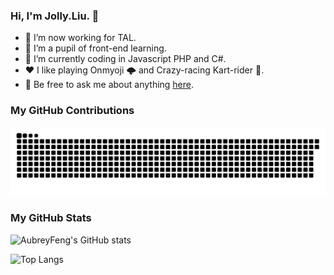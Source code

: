 ### Hi, I'm Jolly.Liu. 👋

- 🔭 I’m now working for TAL.
- 🌱 I’m a pupil of front-end learning. 
- 🤔 I’m currently coding in Javascript PHP and C#.
- ❤️ I like playing Onmyoji 🌩 and Crazy-racing Kart-rider 🚗.
- 💬 Be free to ask me about anything [here](https://github.com/ThinkingThigh/ThinkingThigh/issues).



### My GitHub Contributions

![](https://raw.githubusercontent.com/AubreyFeng/AubreyFeng/main/assets/github-contribution-grid-snake.svg)

### My GitHub Stats

![AubreyFeng's GitHub stats](https://github-readme-stats.vercel.app/api?username=AubreyFeng&show_icons=true&theme=radical)


![Top Langs](https://github-readme-stats.vercel.app/api/top-langs/?username=AubreyFeng&layout=compact)

